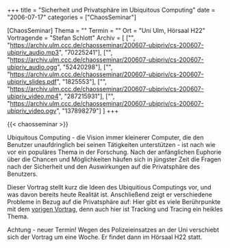 +++
title = "Sicherheit und Privatsphäre im Ubiquitous Computing"
date = "2006-07-17"
categories = ["ChaosSeminar"]

[ChaosSeminar]
Thema = ""
Termin = ""
Ort = "Uni Ulm, Hörsaal H22"
Vortragende = "Stefan Schlott"
Archiv = [
	["", "https://archiv.ulm.ccc.de/chaosseminar/200607-ubipriv/cs-200607-ubipriv_audio.mp3", "70225241"],
	["", "https://archiv.ulm.ccc.de/chaosseminar/200607-ubipriv/cs-200607-ubipriv_audio.ogg", "52420298"],
	["", "https://archiv.ulm.ccc.de/chaosseminar/200607-ubipriv/cs-200607-ubipriv_slides.pdf", "1825553"],
	["", "https://archiv.ulm.ccc.de/chaosseminar/200607-ubipriv/cs-200607-ubipriv_video.mp4", "287215931"],
	["", "https://archiv.ulm.ccc.de/chaosseminar/200607-ubipriv/cs-200607-ubipriv_video.ogv", "137898279"]
	]
+++

{{< chaosseminar >}}

Ubiquitous Computing - die Vision immer kleinerer Computer, die den Benutzer unaufdringlich bei seinen Tätigkeiten unterstützen - ist nach wie vor ein populäres Thema in der Forschung. Nach der anfänglichen Euphorie über die Chancen und Möglichkeiten häufen sich in jüngster Zeit die Fragen nach der Sicherheit und den Auswirkungen auf die Privatsphäre des Benutzers.

Dieser Vortrag stellt kurz die Ideen des Ubiquitious Computings vor, und was davon bereits heute Realität ist. Anschließend zeigt er verschiedene Probleme in Bezug auf die Privatsphäre auf: Hier gibt es viele Berührpunkte mit dem [vorigen Vortrag](../2006_06_Personentracking), denn auch hier ist Tracking und Tracing ein heikles Thema.

Achtung - neuer Termin! Wegen des Polizeieinsatzes an der Uni verschiebt sich der Vortrag um eine Woche. Er findet dann im Hörsaal H22 statt.
